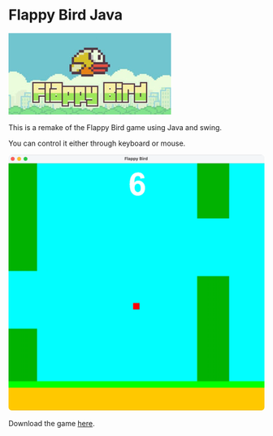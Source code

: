 # Flappy Bird Java

![](assets/screen-shot1.png)

This is a remake of the Flappy Bird game using Java and swing. 

You can control it either through keyboard or mouse. 

![](assets/screen-shot2.png)

Download the game [here](https://github.com/dyckia/flappy-bird-java/tree/master/out/artifacts/flappyBird_jar).
